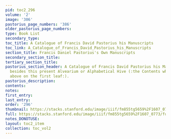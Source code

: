 ```yaml
---
pid: toc2_296
volume: '2'
image: '306'
pastorius_page_numbers: '386'
older_pastorius_page_numbers: 
type: Book List
secondary_type: 
toc_title: A Catalogue of Francis David Pastorius his Manuscripts
toc_link: A_Catalogue_of_Francis_David_Pastorius_his_Manuscripts
section_title: Francis Daniel Pastorius's Own Manuscripts
secondary_section_title: 
tertiary_section_title: 
pastorius_section_header: A Catalogue of Francis David Pastorius his Manuscripts,
  besides this present Alvearium or Alphabetical Hive (:the Contents whereof are specified
  above on the first leaf:).
pastorius_description: 
contents: 
notes: 
first_entry: 
last_entry: 
order: '296'
thumbnail: https://stacks.stanford.edu/image/iiif/fm855tg5659%2F1607_0773/full/100,/0/default.jpg
full: https://stacks.stanford.edu/image/iiif/fm855tg5659%2F1607_0773/full/full/0/default.jpg
notes_DONOTUSE: 
layout: toc2_item
collection: toc_vol2
---
```

